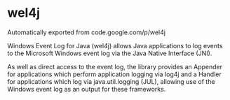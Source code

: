 # wel4j
Automatically exported from code.google.com/p/wel4j

Windows Event Log for Java (wel4j) allows Java applications to log events to the Microsoft Windows event log via the Java Native Interface (JNI).

As well as direct access to the event log, the library provides an Appender for applications which perform application logging via log4j and a Handler for applications which log via java.util.logging (JUL), allowing use of the Windows event log as an output for these frameworks.
